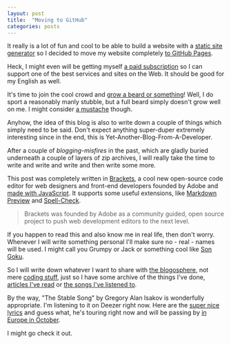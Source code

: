 ```yaml
---
layout: post
title:  "Moving to GitHub"
categories: posts
---
```


It really is a lot of fun and cool to be able to build a website with a [static site generator](http://jekyllrb.com/) so I decided to move my website completely [to GitHub Pages](https://help.github.com/articles/using-jekyll-with-pages).

Heck, I might even will be getting myself [a paid subscription](https://github.com/account/plans) so I can support one of the best services and sites on the Web. It should be good for my English as well.

It's time to join the cool crowd and [grow a beard or something](http://www.beards.org/grow.php)! Well, I do sport a reasonably manly stubble, but a full beard simply doesn't grow well on me. I might consider [a mustache](http://de.movember.com/) though.

Anyhow, the idea of this blog is also to write down a couple of things which simply need to be said. Don't expect anything super-duper extremely interesting since in the end, this is Yet-Another-Blog-From-A-Developer.

After a couple of _blogging-misfires_ in the past, which are gladly buried underneath a couple of layers of zip archives, I will really take the time to write and write and write and then write some more.

This post was completely written in [Brackets](http://brackets.io/?lang=en), a cool new open-source code editor for web designers and front-end developers founded by Adobe and [made with JavaScript](http://www.youtube.com/watch?v=VKitqLpJtAY&list=PL4BC6BE6AA61BE69D). It supports some useful extensions, like [Markdown Preview](https://github.com/gruehle/MarkdownPreview) and [Spell-Check](https://github.com/couzteau/SpellCheck).

> Brackets was founded by Adobe as a community guided, open source project to push web development editors to the next level. 

If you happen to read this and also know me in real life, then don't worry. Whenever I will write something personal I'll make sure no - real - names will be used. I might call you Grumpy or Jack or something cool like [Son Goku](http://en.wikipedia.org/wiki/Goku).

So I will write down whatever I want to share with [the blogosphere](http://en.wikipedia.org/wiki/Blogosphere), not mere [coding stuff](https://www.khanacademy.org/computing/cs/programming/intro-to-programming/v/programming-intro), just so I have some archive of the things I've done, [articles I've read](http://getpocket.com/a/queue/list/) or [the songs I've listened to](http://www.last.fm/user/Joe-1).

By the way, "The Stable Song" by Gregory Alan Isakov is wonderfully appropriate. I'm listening to it on Deezer right now. Here are the [super nice lyrics](http://gregoryalanisakov.com/music/the-stable-song) and guess what, he's touring right now and will be passing by [in Europe in October](http://gregoryalanisakov.com/tour).

I might go check it out.